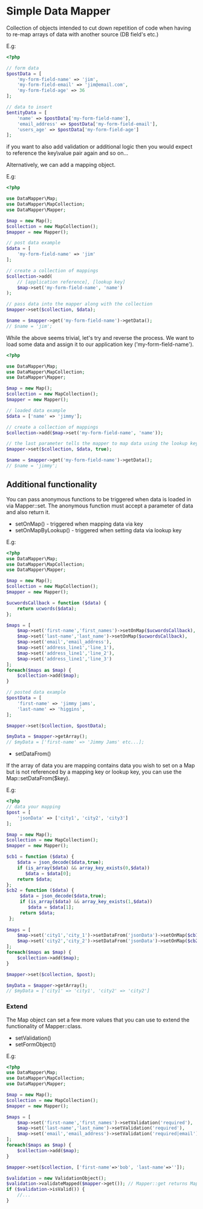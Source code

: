 # Simple Data Mapper

Collection of objects intended to cut down repetition of code when having to re-map arrays of data with another source (DB field's etc.)

E.g:
```php
<?php

// form data
$postData = [
    'my-form-field-name' => 'jim',
    'my-form-field-email' => 'jim@email.com',
    'my-form-field-age' => 36
];

// data to insert
$entityData = [
    'name' => $postData['my-form-field-name'],
    'email_address' => $postData['my-form-field-email'],
    'users_age' => $postData['my-form-field-age']
];
```

if you want to also add validation or additional logic then you would expect to reference the key\value pair again and so on...

Alternatively, we can add a mapping object.

E.g:
```php
<?php

use DataMapper\Map;
use DataMapper\MapCollection;
use DataMapper\Mapper;

$map = new Map();
$collection = new MapCollection();
$mapper = new Mapper();

// post data example
$data = [
    'my-form-field-name' => 'jim'
];

// create a collection of mappings
$collection->add(
    // [application reference], [lookup key]
    $map->set('my-form-field-name', 'name')
);

// pass data into the mapper along with the collection
$mapper->set($collection, $data);

$name = $mapper->get('my-form-field-name')->getData();
// $name = 'jim';

``` 
While the above seems trivial, let's try and reverse the process. We want to load some data and assign it to our application key ('my-form-field-name').

```php
<?php

use DataMapper\Map;
use DataMapper\MapCollection;
use DataMapper\Mapper;

$map = new Map();
$collection = new MapCollection();
$mapper = new Mapper();

// loaded data example
$data = ['name' => 'jimmy'];

// create a collection of mappings
$collection->add($map->set('my-form-field-name', 'name'));

// the last parameter tells the mapper to map data using the lookup key
$mapper->set($collection, $data, true);

$name = $mapper->get('my-form-field-name')->getData();
// $name = 'jimmy';
```
## Additional functionality

You can pass anonymous functions to be triggered when data is loaded in via Mapper::set. The anonymous function must accept a parameter of data and also return it.
- setOnMap() - triggered when mapping data via key
- setOnMapByLookup() - triggered when setting data via lookup key

E.g:
```php
<?php
use DataMapper\Map;
use DataMapper\MapCollection;
use DataMapper\Mapper;

$map = new Map();
$collection = new MapCollection();
$mapper = new Mapper();

$ucwordsCallback = function ($data) {
    return ucwords($data);
};

$maps = [
    $map->set('first-name','first_names')->setOnMap($ucwordsCallback),
    $map->set('last-name','last_name')->setOnMap($ucwordsCallback),
    $map->set('email','email_address'),
    $map->set('address_line1','line_1'),
    $map->set('address_line1','line_2'),
    $map->set('address_line1','line_3')
];
foreach($maps as $map) {
    $collection->add($map);
}

// posted data example
$postData = [
    'first-name' => 'jimmy jams',
    'last-name' => 'higgins',
];

$mapper->set($collection, $postData);

$myData = $mapper->getArray();
// $myData = ['first-name' => 'Jimmy Jams' etc...];
```

 - setDataFrom()
 
 If the array of data you are mapping contains data you wish to set on a Map but is not referenced by a mapping key or lookup key, you can use the Map::setDataFrom($key).
 
 E.g:
 ```php
 <?php
 // data your mapping
 $post = [
     'jsonData' => ['city1', 'city2', 'city3']
];
 
 $map = new Map();
 $collection = new MapCollection();
 $mapper = new Mapper();
 
 $cb1 = function ($data) {
     $data = json_decode($data,true);
     if (is_array($data) && array_key_exists(0,$data))
        $data = $data[0];
     return $data;
 };
 $cb2 = function ($data) {
      $data = json_decode($data,true);
      if (is_array($data) && array_key_exists(1,$data))
         $data = $data[1];
      return $data;
  };
  
 $maps = [
     $map->set('city1','city_1')->setDataFrom('jsonData')->setOnMap($cb1),
     $map->set('city2','city_2')->setDataFrom('jsonData')->setOnMap($cb2)
 ];
 foreach($maps as $map) {
     $collection->add($map);
 }
 
 $mapper->set($collection, $post);
 
 $myData = $mapper->getArray();
 // $myData = ['city1' => 'city1', 'city2' => 'city2']
 
 ```

### Extend

The Map object can set a few more values that you can use to extend the functionality of Mapper::class.

- setValidation()
- setFormObject()

E.g:
```php
<?php
use DataMapper\Map;
use DataMapper\MapCollection;
use DataMapper\Mapper;

$map = new Map();
$collection = new MapCollection();
$mapper = new Mapper();

$maps = [
    $map->set('first-name','first_names')->setValidation('required'),
    $map->set('last-name','last_name')->setValidation('required'),
    $map->set('email','email_address')->setValidation('required|email'),
];
foreach($maps as $map) {
    $collection->add($map);
}

$mapper->set($collection, ['first-name'=>'bob', 'last-name'=>'']);

$validation = new ValidationObject();
$validation->validateMapped($mapper->get()); // Mapper::get returns MapInterface[]
if ($validation->isValid()) {
    //...
}
```